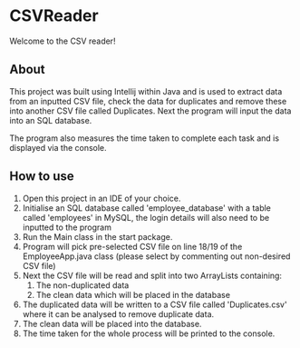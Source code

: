 # CSVReader #

Welcome to the CSV reader!

## About ##

This project was built using Intellij within Java and is used to extract data from an inputted CSV file, check the data for duplicates and remove these into another CSV file called Duplicates. Next the program will input the data into an SQL database. 

The program also measures the time taken to complete each task and is displayed via the console.

## How to use ##

1. Open this project in an IDE of your choice.
2. Initialise an SQL database called 'employee_database' with a table called 'employees' in MySQL, the login details will also need to be inputted to the program
3. Run the Main class in the start package.
4. Program will pick pre-selected CSV file on line 18/19 of the EmployeeApp.java class (please select by commenting out non-desired CSV file)
5. Next the CSV file will be read and split into two ArrayLists containing:
	1. The non-duplicated data
	2. The clean data which will be placed in the database
6. The duplicated data will be written to a CSV file called 'Duplicates.csv' where it can be analysed to remove duplicate data.
7. The clean data will be placed into the database.
8. The time taken for the whole process will be printed to the console.